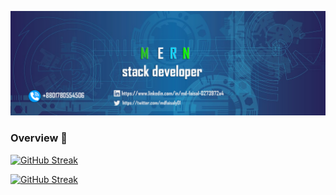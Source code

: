 

<!--
**mdfaisalgithup/mdfaisalgithup** is a ✨ _special_ ✨ repository because its `README.md` (this file) appears on your GitHub profile.

Here are some ideas to get you started:

-->

![banner](https://raw.githubusercontent.com/mdfaisalgithup/mdfaisalgithup/main/web-3706551_1280%20copy%202.png)



### Overview 👋

[![GitHub Streak](https://github-readme-streak-stats.herokuapp.com?user=mdfaisalgithup)](https://git.io/streak-stats)


<div style="margin: 0 auto">

<a href="https://git.io/streak-stats"><img src="https://github-readme-streak-stats.herokuapp.com?user=mdfaisalgithup&theme=merko" alt="GitHub Streak" /></a>
</div>



